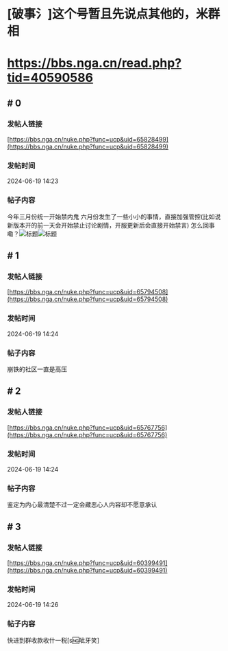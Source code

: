 # [破事氵]这个号暂且先说点其他的，米群相
# https://bbs.nga.cn/read.php?tid=40590586

## \# 0
### 发帖人链接
[https://bbs.nga.cn/nuke.php?func=ucp&uid=65828499](https://bbs.nga.cn/nuke.php?func=ucp&uid=65828499)
### 发帖时间
2024-06-19 14:23
### 帖子内容
今年三月份统一开始禁内鬼
六月份发生了一些小小的事情，直接加强管控(比如说新版本开的前一天会开始禁止讨论剧情，开服更新后会直接开始禁言)
怎么回事嘞？![标题](https://img.nga.178.com/attachments/mon_202406/19/bwQn0r8-fkc6K1aT3cSu0-lh.jpg)![标题](https://img.nga.178.com/attachments/mon_202406/19/bwQn0r8-jg1dK19T1kShs-13i.jpg)
## \# 1
### 发帖人链接
[https://bbs.nga.cn/nuke.php?func=ucp&uid=65794508](https://bbs.nga.cn/nuke.php?func=ucp&uid=65794508)
### 发帖时间
2024-06-19 14:24
### 帖子内容
崩铁的社区一直是高压
## \# 2
### 发帖人链接
[https://bbs.nga.cn/nuke.php?func=ucp&uid=65767756](https://bbs.nga.cn/nuke.php?func=ucp&uid=65767756)
### 发帖时间
2024-06-19 14:24
### 帖子内容
鉴定为内心最清楚不过一定会藏恶心人内容却不愿意承认
## \# 3
### 发帖人链接
[https://bbs.nga.cn/nuke.php?func=ucp&uid=60399491](https://bbs.nga.cn/nuke.php?func=ucp&uid=60399491)
### 发帖时间
2024-06-19 14:26
### 帖子内容
快进到群收款收什一税[s:ng:呲牙笑]
